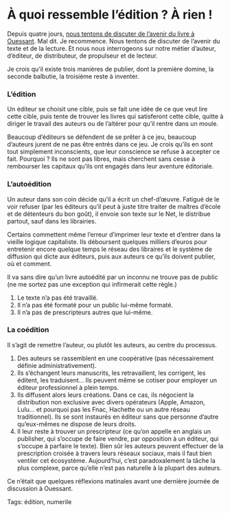 # À quoi ressemble l’édition ? À rien !

Depuis quatre jours, [nous tentons de discuter de l’avenir du livre à Ouessant](http://blog.tcrouzet.com/2010/08/20/numerile/). Mal dit. Je recommence. Nous tentons de discuter de l’avenir du texte et de la lecture. Et nous nous interrogeons sur notre métier d’auteur, d’éditeur, de distributeur, de propulseur et de lecteur.<span id="more-18626"></span>

Je crois qu’il existe trois manières de publier, dont la première domine, la seconde balbutie, la troisième reste à inventer.

### L’édition

Un éditeur se choisit une cible, puis se fait une idée de ce que veut lire cette cible, puis tente de trouver les livres qui satisferont cette cible, quitte à diriger le travail des auteurs ou de l’altérer pour qu’il rentre dans un moule.

Beaucoup d’éditeurs se défendent de se prêter à ce jeu, beaucoup d’auteurs jurent de ne pas être entrés dans ce jeu. Je crois qu’ils en sont tout simplement inconscients, que leur conscience se refuse à accepter ce fait. Pourquoi ? Ils ne sont pas libres, mais cherchent sans cesse à rembourser les capitaux qu’ils ont engagés dans leur aventure éditoriale.

### L’autoédition

Un auteur dans son coin décide qu’il a écrit un chef-d’œuvre. Fatigué de le voir refuser (par les éditeurs qu’il peut à juste titre traiter de maîtres d’école et de détenteurs du bon goût), il envoie son texte sur le Net, le distribue partout, sauf dans les librairies.

Certains commettent même l’erreur d’imprimer leur texte et d’entrer dans la vieille logique capitaliste. Ils déboursent quelques milliers d’euros pour entretenir encore quelque temps le réseau des libraires et le système de diffusion qui dicte aux éditeurs, puis aux auteurs ce qu’ils doivent publier, où et comment.

Il va sans dire qu’un livre autoédité par un inconnu ne trouve pas de public (ne me sortez pas une exception qui infirmerait cette règle.)

1. Le texte n’a pas été travaillé.
2. Il n’a pas été formaté pour un public lui-même formaté.
3. Il n’a pas de prescripteurs autres que lui-même.

### La coédition

Il s’agit de remettre l’auteur, ou plutôt les auteurs, au centre du processus.

1. Des auteurs se rassemblent en une coopérative (pas nécessairement définie administrativement).
2. Ils s’échangent leurs manuscrits, les retravaillent, les corrigent, les éditent, les traduisent… Ils peuvent même se cotiser pour employer un éditeur professionnel à plein temps.
3. Ils diffusent alors leurs créations. Dans ce cas, ils négocient la distribution non exclusive avec divers opérateurs (Apple, Amazon, Lulu… et pourquoi pas les Fnac, Hachette ou un autre réseau traditionnel). Ils se sont instaurés en éditeur sans que personne d’autre qu’eux-mêmes ne dispose de leurs droits.
4. Il leur reste à trouver un prescripteur (ce qu’on appelle en anglais un publisher, qui s’occupe de faire vendre, par opposition à un éditeur, qui s’occupe à parfaire le texte). Bien sûr les auteurs peuvent effectuer de la prescription croisée à travers leurs réseaux sociaux, mais il faut bien ventiler cet écosystème. Aujourd’hui, c’est paradoxalement la tâche la plus complexe, parce qu’elle n’est pas naturelle à la plupart des auteurs.

Ce n’était que quelques réflexions matinales avant une dernière journée de discussion à Ouessant.

Tags: édition, numerile